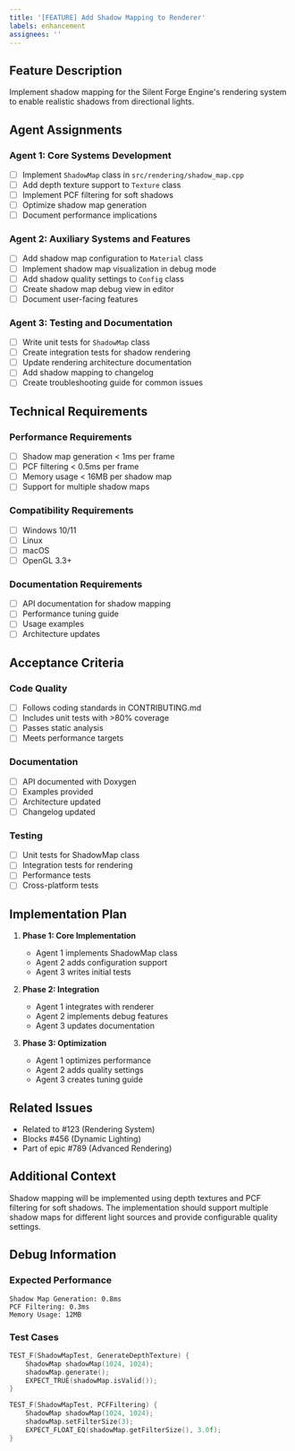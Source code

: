 ```yaml
---
title: '[FEATURE] Add Shadow Mapping to Renderer'
labels: enhancement
assignees: ''
---
```


## Feature Description

Implement shadow mapping for the Silent Forge Engine's rendering system to enable realistic shadows from directional lights.

## Agent Assignments

### Agent 1: Core Systems Development
- [ ] Implement `ShadowMap` class in `src/rendering/shadow_map.cpp`
- [ ] Add depth texture support to `Texture` class
- [ ] Implement PCF filtering for soft shadows
- [ ] Optimize shadow map generation
- [ ] Document performance implications

### Agent 2: Auxiliary Systems and Features
- [ ] Add shadow map configuration to `Material` class
- [ ] Implement shadow map visualization in debug mode
- [ ] Add shadow quality settings to `Config` class
- [ ] Create shadow map debug view in editor
- [ ] Document user-facing features

### Agent 3: Testing and Documentation
- [ ] Write unit tests for `ShadowMap` class
- [ ] Create integration tests for shadow rendering
- [ ] Update rendering architecture documentation
- [ ] Add shadow mapping to changelog
- [ ] Create troubleshooting guide for common issues

## Technical Requirements

### Performance Requirements
- [ ] Shadow map generation < 1ms per frame
- [ ] PCF filtering < 0.5ms per frame
- [ ] Memory usage < 16MB per shadow map
- [ ] Support for multiple shadow maps

### Compatibility Requirements
- [ ] Windows 10/11
- [ ] Linux
- [ ] macOS
- [ ] OpenGL 3.3+

### Documentation Requirements
- [ ] API documentation for shadow mapping
- [ ] Performance tuning guide
- [ ] Usage examples
- [ ] Architecture updates

## Acceptance Criteria

### Code Quality
- [ ] Follows coding standards in CONTRIBUTING.md
- [ ] Includes unit tests with >80% coverage
- [ ] Passes static analysis
- [ ] Meets performance targets

### Documentation
- [ ] API documented with Doxygen
- [ ] Examples provided
- [ ] Architecture updated
- [ ] Changelog updated

### Testing
- [ ] Unit tests for ShadowMap class
- [ ] Integration tests for rendering
- [ ] Performance tests
- [ ] Cross-platform tests

## Implementation Plan

1. **Phase 1: Core Implementation**
   - Agent 1 implements ShadowMap class
   - Agent 2 adds configuration support
   - Agent 3 writes initial tests

2. **Phase 2: Integration**
   - Agent 1 integrates with renderer
   - Agent 2 implements debug features
   - Agent 3 updates documentation

3. **Phase 3: Optimization**
   - Agent 1 optimizes performance
   - Agent 2 adds quality settings
   - Agent 3 creates tuning guide

## Related Issues

- Related to #123 (Rendering System)
- Blocks #456 (Dynamic Lighting)
- Part of epic #789 (Advanced Rendering)

## Additional Context

Shadow mapping will be implemented using depth textures and PCF filtering for soft shadows. The implementation should support multiple shadow maps for different light sources and provide configurable quality settings.

## Debug Information

### Expected Performance
```
Shadow Map Generation: 0.8ms
PCF Filtering: 0.3ms
Memory Usage: 12MB
```

### Test Cases
```cpp
TEST_F(ShadowMapTest, GenerateDepthTexture) {
    ShadowMap shadowMap(1024, 1024);
    shadowMap.generate();
    EXPECT_TRUE(shadowMap.isValid());
}

TEST_F(ShadowMapTest, PCFFiltering) {
    ShadowMap shadowMap(1024, 1024);
    shadowMap.setFilterSize(3);
    EXPECT_FLOAT_EQ(shadowMap.getFilterSize(), 3.0f);
}
``` 
